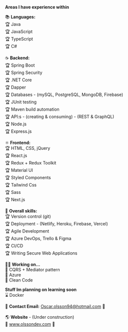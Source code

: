 
**Areas I have experience within**

:books: **Languages:**<br/>
:trophy: Java <br/>
:trophy: JavaScript <br/>
:trophy: TypeScript <br/>
:trophy: C# <br/>

:coffee: **Backend:**<br/>
:trophy: Spring Boot <br/>
:trophy: Spring Security <br/>
:trophy: .NET Core <br/>
:trophy: Dapper <br/>
:trophy: Databases - (mySQL, PostgreSQL, MongoDB, Firebase) <br/>
:trophy: JUnit testing <br/>
:trophy: Maven build automation <br/>
:trophy: API:s - (creating & consuming) - (REST & GraphQL) <br/>
:trophy: Node.js <br/>
:trophy: Express.js <br/>

:atom_symbol: **Frontend:**<br/>
:trophy: HTML, CSS, jQuery <br/>
:trophy: React.js <br/>
:trophy: Redux + Redux Toolkit<br/>
:trophy: Material UI<br/>
:trophy: Styled Components <br/>
:trophy: Tailwind Css <br/>
:trophy: Sass <br/>
:trophy: Next.js <br/>

:school_satchel: **Overall skills:**<br/>
:trophy: Version control (git) <br/>
:trophy: Deployment - (Netlify, Heroku, Firebase, Vercel) <br/>
:trophy: Agile Development <br/>
:trophy: Azure DevOps, Trello & Figma <br/>
:trophy: CI/CD <br/>
:trophy: Writing Secure Web Applications

:man_student: **Working on...** <br/>
🌱 CQRS + Mediator pattern <br/>
🌱 Azure <br/>
🌱 Clean Code <br/>

**Stuff Im planning on learning soon** <br/>
:hourglass: Docker <br/>


:email: **Contact Email:** Oscar.olsson94@hotmail.com :email: <br/> <br/>
:earth_americas: **Website** - (Under construction) <br/>
:construction: www.olssondev.com :construction:

<!--
**oscarolsson94/oscarolsson94** is a ✨ _special_ ✨ repository because its `README.md` (this file) appears on your GitHub profile.

Here are some ideas to get you started:

- 🔭 I’m currently working on ...
- 🌱 I’m currently learning ...
- 👯 I’m looking to collaborate on ...
- 🤔 I’m looking for help with ...
- 💬 Ask me about ...
- 📫 How to reach me: ...
- 😄 Pronouns: ...
- ⚡ Fun fact: ...
-->
